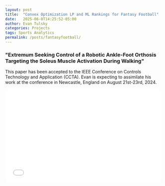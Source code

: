 ```yaml
---
layout: post
title:  "Convex Optimization LP and ML Rankings for Fantasy Football"
date:   2025-06-8T14:25:52-05:00
author: Evan Tulsky
categories: Projects
tags: Sports Analytics
permalink: /posts/fantasyfootball/
---
```

<h3 id="Paragraph">"Extremum Seeking Control of a Robotic Ankle-Foot Orthosis Targeting the Soleus Muscle Activation During Walking"</h3>

This paper has been accepted to the IEEE Conference on Controls Technology and Application (CCTA). Evan is expecting to assimilate his work at the conference in Newcastle, England on August 21st-23rd, 2024.
<p align="center">
<embed src="/assets/files/CCTA_2024_ESC_finalsubmission (7).pdf" width="500" height="300" type='application/pdf'/>
</p>
